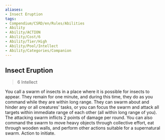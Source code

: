 ```yaml
---
aliases:
- Insect Eruption
tags:
- Compendium/CSRD/en/Rules/Abilities
- Ability
- Ability/ACTION
- Ability/Cost/6
- Ability/Tier/High
- Ability/Pool/Intellect
- Ability/Categories/Companion
---
```


  
## Insect Eruption  
>6  Intellect  
  
You call a swarm of insects in a place where it is possible for insects to appear. They remain for one minute, and during this time, they do as you command while they are within long range. They can swarm about and hinder any or all creatures' tasks, or you can focus the swarm and attack all targets within immediate range of each other (all within long range of you). The attacking swarm inflicts 2 points of damage per round. You can also command the swarm to move heavy objects through collective effort, eat through wooden walls, and perform other actions suitable for a supernatural swarm. Action to initiate.
